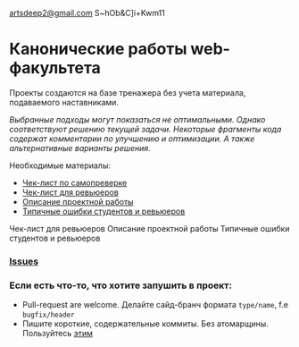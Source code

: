 artsdeep2@gmail.com
S~hOb&C]i+Kwm11



# Канонические работы web-факультета

Проекты создаются на базе тренажера без учета материала, подаваемого наставниками.

*Выбранные подходы могут показаться не оптимальными. Однако соответствуют решению текущей задачи.
Некоторые фрагменты кода содержат комментарии по улучшению и оптимизации. А также альтернативные варианты решения.*

Необходимые материалы:

- [Чек-лист по самопреверке](https://code.s3.yandex.net/web-developer/checklists/new-program/checklist-10/index.html)
- [Чек-лист для ревьюеров](https://www.notion.so/praktikum/10-079aaa69a0c5489d8192060e575a05eb)
- [Описание проектной работы](https://www.notion.so/praktikum/10-6-876bfd7855264d44bf97751abc955ce7)
- [Типичные ошибки студентов и ревьюеров](https://www.notion.so/praktikum/0d920db646a14f1abcf7a174e9a2835c)


Чек-лист для ревьюеров
Описание проектной работы
Типичные ошибки студентов и ревьюеров

### [Issues](https://gitlab.com/pcr-web/web_canonicals_ru/-/issues)

### Если есть что-то, что хотите запушить в проект:
* Pull-request are welcome. Делайте сайд-бранч формата `type/name`, f.e `bugfix/header`
* Пишите короткие, содержательные коммиты. Без атомарщины. Пользуйтесь [этим](https://www.conventionalcommits.org/ru/v1.0.0-beta.4/)

